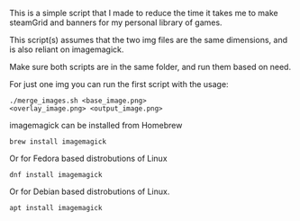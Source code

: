 This is a simple script that I made to reduce the time it takes me to make steamGrid and banners for my personal library of games.

This script(s) assumes that the two img files are the same dimensions, and is also reliant on imagemagick.

Make sure both scripts are in the same folder, and run them based on need.

For just one img you can run the first script with the usage:

<code>./merge_images.sh \<base_image.png\> \<overlay_image.png\> \<output_image.png\></code>

imagemagick can be installed from Homebrew

<code>brew install imagemagick</code>

Or for Fedora based distrobutions of Linux

<code>dnf install imagemagick</code>

Or for Debian based distrobutions of Linux. 

<code>apt install imagemagick</code>
